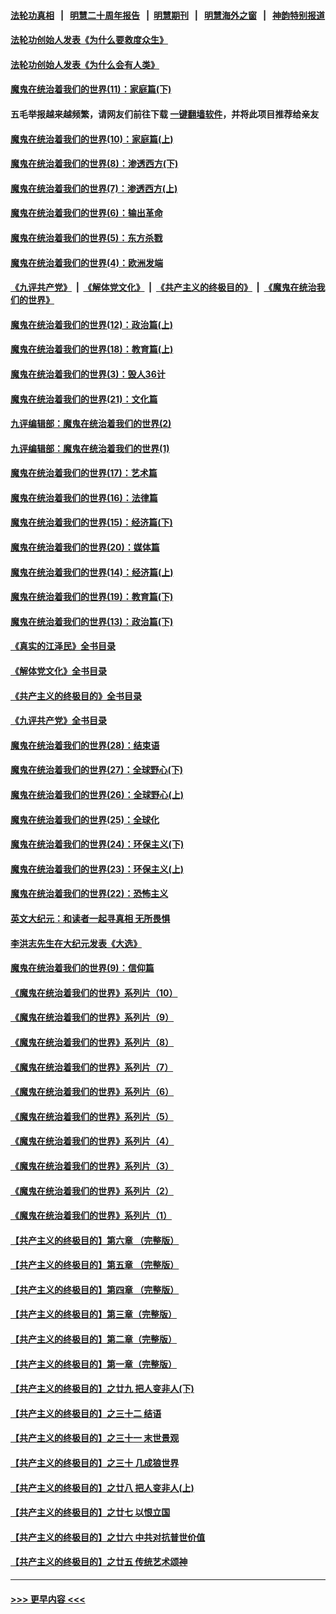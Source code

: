 #### [法轮功真相](https://github.com/gfw-breaker/truth/blob/master/README.md?t=0) &nbsp;&nbsp;|&nbsp;&nbsp; [明慧二十周年报告](https://github.com/gfw-breaker/mh-reports/blob/master/README.md?t=0) &nbsp;&nbsp;|&nbsp;&nbsp;[明慧期刊](https://github.com/gfw-breaker/mh-qikan) &nbsp;&nbsp;|&nbsp;&nbsp; [明慧海外之窗](https://github.com/gfw-breaker/mh-news/blob/master/README.md?t=0) &nbsp;&nbsp;|&nbsp;&nbsp; [神韵特别报道](https://github.com/gfw-breaker/mh-news/blob/master/shenyun.md?t=0)
#### [法轮功创始人发表《为什么要救度众生》](../pages/nsc422/n13975246.md?t=04211843) 
#### [法轮功创始人发表《为什么会有人类》](../pages/nsc422/n13912117.md?t=04211843) 
#### [魔鬼在统治着我们的世界(11)：家庭篇(下)](../pages/nsc422/n10440961.md?t=04211843) 
#### 五毛举报越来越频繁，请网友们前往下载 [一键翻墙软件](https://github.com/gfw-breaker/ssr-accounts)，并将此项目推荐给亲友
#### [魔鬼在统治着我们的世界(10)：家庭篇(上)](../pages/nsc422/n10435448.md?t=04211843) 
#### [魔鬼在统治着我们的世界(8)：渗透西方(下)](../pages/nsc422/n10429603.md?t=04211843) 
#### [魔鬼在统治着我们的世界(7)：渗透西方(上)](../pages/nsc422/n10426013.md?t=04211843) 
#### [魔鬼在统治着我们的世界(6)：输出革命](../pages/nsc422/n10421536.md?t=04211843) 
#### [魔鬼在统治着我们的世界(5)：东方杀戮](../pages/nsc422/n10417707.md?t=04211843) 
#### [魔鬼在统治着我们的世界(4)：欧洲发端](../pages/nsc422/n10414890.md?t=04211843) 
#### [《九评共产党》](https://github.com/begood0513/9ping.md/blob/master/README.md) &nbsp;|&nbsp; [《解体党文化》](../../../../jtdwh.md/blob/master/README.md)  &nbsp;|&nbsp; [《共产主义的终极目的》](../../../../gczydzjmd.md/blob/master/README.md) &nbsp;|&nbsp; [《魔鬼在统治我们的世界》](../../../../mgztzwmdsj.md/blob/master/README.md) 
#### [魔鬼在统治着我们的世界(12)：政治篇(上)](../pages/nsc422/n10444576.md?t=04211843) 
#### [魔鬼在统治着我们的世界(18)：教育篇(上)](../pages/nsc422/n10526970.md?t=04211843) 
#### [魔鬼在统治着我们的世界(3)：毁人36计](../pages/nsc422/n10411583.md?t=04211843) 
#### [魔鬼在统治着我们的世界(21)：文化篇](../pages/nsc422/n10597706.md?t=04211843) 
#### [九评编辑部：魔鬼在统治着我们的世界(2)](../pages/nsc422/n10410036.md?t=04211843) 
#### [九评编辑部：魔鬼在统治着我们的世界(1)](../pages/nsc422/n10406825.md?t=04211843) 
#### [魔鬼在统治着我们的世界(17)：艺术篇](../pages/nsc422/n10499093.md?t=04211843) 
#### [魔鬼在统治着我们的世界(16)：法律篇](../pages/nsc422/n10485969.md?t=04211843) 
#### [魔鬼在统治着我们的世界(15)：经济篇(下)](../pages/nsc422/n10469975.md?t=04211843) 
#### [魔鬼在统治着我们的世界(20)：媒体篇](../pages/nsc422/n10586579.md?t=04211843) 
#### [魔鬼在统治着我们的世界(14)：经济篇(上)](../pages/nsc422/n10457370.md?t=04211843) 
#### [魔鬼在统治着我们的世界(19)：教育篇(下)](../pages/nsc422/n10564808.md?t=04211843) 
#### [魔鬼在统治着我们的世界(13)：政治篇(下)](../pages/nsc422/n10448270.md?t=04211843) 
#### [《真实的江泽民》全书目录](../pages/nsc422/n13721399.md?t=04211843) 
#### [《解体党文化》全书目录](../pages/nsc422/n13721157.md?t=04211843) 
#### [《共产主义的终极目的》全书目录](../pages/nsc422/n13721048.md?t=04211843) 
#### [《九评共产党》全书目录](../pages/nsc422/n13708085.md?t=04211843) 
#### [魔鬼在统治着我们的世界(28)：结束语](../pages/nsc422/n10936246.md?t=04211843) 
#### [魔鬼在统治着我们的世界(27)：全球野心(下)](../pages/nsc422/n10928319.md?t=04211843) 
#### [魔鬼在统治着我们的世界(26)：全球野心(上)](../pages/nsc422/n10900318.md?t=04211843) 
#### [魔鬼在统治着我们的世界(25)：全球化](../pages/nsc422/n10788205.md?t=04211843) 
#### [魔鬼在统治着我们的世界(24)：环保主义(下)](../pages/nsc422/n10695307.md?t=04211843) 
#### [魔鬼在统治着我们的世界(23)：环保主义(上)](../pages/nsc422/n10688613.md?t=04211843) 
#### [魔鬼在统治着我们的世界(22)：恐怖主义](../pages/nsc422/n10614727.md?t=04211843) 
#### [英文大纪元：和读者一起寻真相 无所畏惧](../pages/nsc422/n12542027.md?t=04211843) 
#### [李洪志先生在大纪元发表《大选》](../pages/nsc422/n12534746.md?t=04211843) 
#### [魔鬼在统治着我们的世界(9)：信仰篇](../pages/nsc422/n10432159.md?t=04211843) 
#### [《魔鬼在统治着我们的世界》系列片（10）](../pages/nsc422/n12292670.md?t=04211843) 
#### [《魔鬼在统治着我们的世界》系列片（9）](../pages/nsc422/n12290859.md?t=04211843) 
#### [《魔鬼在统治着我们的世界》系列片（8）](../pages/nsc422/n12287445.md?t=04211843) 
#### [《魔鬼在统治着我们的世界》系列片（7）](../pages/nsc422/n12283425.md?t=04211843) 
#### [《魔鬼在统治着我们的世界》系列片（6）](../pages/nsc422/n12282314.md?t=04211843) 
#### [《魔鬼在统治着我们的世界》系列片（5）](../pages/nsc422/n12281419.md?t=04211843) 
#### [《魔鬼在统治着我们的世界》系列片（4）](../pages/nsc422/n12274024.md?t=04211843) 
#### [《魔鬼在统治着我们的世界》系列片（3）](../pages/nsc422/n12271322.md?t=04211843) 
#### [《魔鬼在统治着我们的世界》系列片（2）](../pages/nsc422/n12269049.md?t=04211843) 
#### [《魔鬼在统治着我们的世界》系列片（1）](../pages/nsc422/n12267575.md?t=04211843) 
#### [【共产主义的终极目的】第六章 （完整版）](../pages/nsc422/n11428913.md?t=04211843) 
#### [【共产主义的终极目的】第五章 （完整版）](../pages/nsc422/n11428912.md?t=04211843) 
#### [【共产主义的终极目的】第四章 （完整版）](../pages/nsc422/n11428907.md?t=04211843) 
#### [【共产主义的终极目的】第三章（完整版）](../pages/nsc422/n11428848.md?t=04211843) 
#### [【共产主义的终极目的】第二章（完整版）](../pages/nsc422/n11428831.md?t=04211843) 
#### [【共产主义的终极目的】第一章（完整版）](../pages/nsc422/n11417651.md?t=04211843) 
#### [【共产主义的终极目的】之廿九 把人变非人(下)](../pages/nsc422/n11344140.md?t=04211843) 
#### [【共产主义的终极目的】之三十二 结语](../pages/nsc422/n11360535.md?t=04211843) 
#### [【共产主义的终极目的】之三十一 末世景观](../pages/nsc422/n11351129.md?t=04211843) 
#### [【共产主义的终极目的】之三十 几成狼世界](../pages/nsc422/n11348280.md?t=04211843) 
#### [【共产主义的终极目的】之廿八 把人变非人(上)](../pages/nsc422/n11340492.md?t=04211843) 
#### [【共产主义的终极目的】之廿七 以恨立国](../pages/nsc422/n11336944.md?t=04211843) 
#### [【共产主义的终极目的】之廿六 中共对抗普世价值](../pages/nsc422/n11324785.md?t=04211843) 
#### [【共产主义的终极目的】之廿五 传统艺术颂神](../pages/nsc422/n11296396.md?t=04211843) 

----
#### [ >>> 更早内容 <<< ](../indexes/nsc422-earlier.md)
